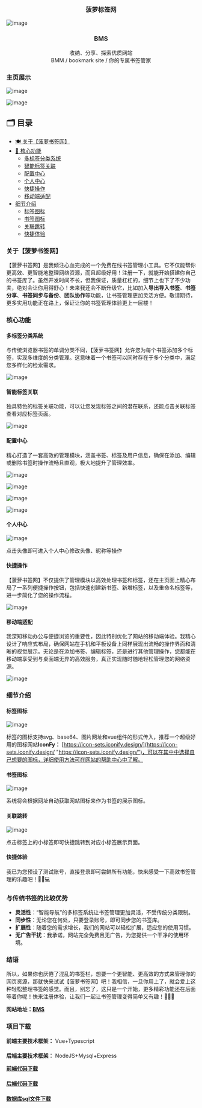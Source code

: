 ### <div align="center">菠萝标签网</div>

![image](https://github.com/user-attachments/assets/2585fdfd-bc6d-4aa6-b2fc-6bc950a4748f)


### <div align="center">BMS</div>
<div align="center">收纳、分享、探索优质网站</div>
<div align="center">BMM / bookmark site / 你的专属书签管家</div>




### 主页展示

![image](https://github.com/user-attachments/assets/f1e96a11-dc83-4df2-aaa8-c03caba3f366)


![image](https://github.com/user-attachments/assets/4e2c94f0-fa8d-4a97-9c0a-a8c9794868b2)


## 🗂️ 目录

- [🍽️ 关于【菠萝书签网】](#关于菠萝书签网) 
- [🚀 核心功能](#核心功能)
  - [多标签分类系统](#多标签分类系统)
  - [智能标签关联](#智能标签关联)
  - [配置中心](#配置中心)
  - [个人中心](#个人中心)
  - [快捷操作](#快捷操作)
  - [移动端适配](#移动端适配)
- [细节介绍](#细节介绍)
  - [标签图标](#标签图标)
  - [书签图标](#书签图标)
  - [关联跳转](#关联跳转)
  - [快捷体验](#快捷体验)   

### 关于【菠萝书签网】

【菠萝书签网】是我倾注心血完成的一个免费在线书签管理小工具。它不仅能帮你更高效、更智能地整理网络资源，而且超级好用！注册一下，就能开始搭建你自己的书签库了。虽然开发时间不长，但我保证，质量杠杠的，细节上也下了不少功夫，绝对会让你用得舒心！未来我还会不断升级它，比如加入**导出导入书签**、**书签分享**、**书签同步与备份**、**团队协作**等功能，让书签管理更加灵活方便。敬请期待，更多实用功能正在路上，保证让你的书签管理体验更上一层楼！

### 核心功能

#### 多标签分类系统

与传统浏览器书签的单调分类不同，【菠萝书签网】允许您为每个书签添加多个标签，实现多维度的分类管理。这意味着一个书签可以同时存在于多个分类中，满足您多样化的检索需求。

![image](https://github.com/user-attachments/assets/c88c29ec-abdc-40f7-a985-f87c5a771785)
 


#### 智能标签关联

独具特色的标签关联功能，可以让您发现标签之间的潜在联系，还能点击关联标签查看对应标签页面。

![image](https://github.com/user-attachments/assets/6cde5d18-d6de-4814-91f6-a506a8ddecc6)



#### 配置中心

精心打造了一套高效的管理模块，涵盖书签、标签及用户信息，确保在添加、编辑或删除书签时操作流畅且直观，极大地提升了管理效率。

![image](https://github.com/user-attachments/assets/44407d00-b90b-4370-9e49-431454d39d4f)
 


![image](https://github.com/user-attachments/assets/fd4b2aa3-b6ac-45ba-8bd2-c246f1d3d3a4)
 


![image](https://github.com/user-attachments/assets/97a96a36-3e27-42fc-9829-d38e0a251fdf)
 


![image](https://github.com/user-attachments/assets/eb0884ba-e9e9-4706-b8ad-5251d634a388)
  


#### 个人中心

![image](https://github.com/user-attachments/assets/161f7a14-d9cc-46c3-8014-ef82b37c1967)


点击头像即可进入个人中心修改头像、昵称等操作

#### 快捷操作

【菠萝书签网】不仅提供了管理模块以高效处理书签和标签，还在主页面上精心布局了一系列便捷操作按钮，包括快速创建新书签、新增标签，以及重命名标签等，进一步简化了您的操作流程。

![image](https://github.com/user-attachments/assets/c837c42b-9f8d-4e2a-b3e2-fba7e5ee5632)



#### 移动端适配

我深知移动办公与便捷浏览的重要性，因此特别优化了网站的移动端体验。我精心设计了响应式布局，确保网站在手机和平板设备上同样展现出流畅的操作界面和清晰的视觉展示。无论是在添加书签、编辑标签，还是进行其他管理操作，您都能在移动端享受到与桌面端无异的高效服务，真正实现随时随地轻松管理您的网络资源。

![image](https://github.com/user-attachments/assets/adc9d0ba-a09e-417c-a256-d63a7535e758)




### 细节介绍

#### 标签图标
![image](https://github.com/user-attachments/assets/09f83965-822b-4822-a55d-bd10f1bf2def)



标签的图标支持svg、base64、图片网址和vue组件的形式传入，推荐一个超级好用的图标网站**IconFy：** [https://icon-sets.iconify.design/](https://icon-sets.iconify.design/ "https://icon-sets.iconify.design/")，可以在其中中选择自己想要的图标，详细使用方法可在网站的帮助中心中了解。

#### 书签图标


![image](https://github.com/user-attachments/assets/8067e3df-33f8-4193-b24b-3a715095d341)



系统将会根据网址自动获取网站图标来作为书签的展示图标。

#### 关联跳转

![image](https://github.com/user-attachments/assets/94ee35a6-3e42-44c6-bac2-ebf7b01c16cc)


点击标签上的小标签即可快捷跳转到对应小标签展示页面。

#### 快捷体验



我已为您预设了测试账号，直接登录即可尝鲜所有功能，快来感受一下高效书签管理的乐趣吧！🚀🔗💻

### 与传统书签的比较优势

-   **灵活性**：“智能导航”的多标签系统让书签管理更加灵活，不受传统分类限制。
-   **同步性**：无论您在何处，只要登录账号，即可同步您的书签库。
-   **扩展性**：随着您的需求增长，我们的网站可以轻松扩展，适应您的使用习惯。
-   **无广告干扰**：我承诺，网站完全免费且无广告，为您提供一个干净的使用环境。

### 结语

所以，如果你也厌倦了混乱的书签栏，想要一个更智能、更高效的方式来管理你的网页资源，那就快来试试【菠萝书签网】吧！我相信，一旦你用上了，就会爱上这种轻松整理书签的感觉。而且，别忘了，这只是一个开始，更多精彩功能还在后面等着你呢！快来注册体验，让我们一起让书签管理变得简单又有趣！🍍🔖✨

**网站地址：[BMS](http://boluo66.top/)**

### 项目下载

**前端主要技术框架：** Vue+Typescript
####
**后端主要技术框架：** NodeJS+Mysql+Express

[**前端代码下载**](https://github.com/VeteranBoLuo/BMS_Front)
####
[**后端代码下载**](https://github.com/VeteranBoLuo/BMS_Back)
####
[**数据库sql文件下载**](https://github.com/VeteranBoLuo/BMS_Back)

